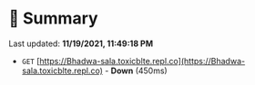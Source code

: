 # 📖 Summary
Last updated: **11/19/2021, 11:49:18 PM**

- `GET` [https://Bhadwa-sala.toxicblte.repl.co](https://Bhadwa-sala.toxicblte.repl.co) - **Down** (450ms)
